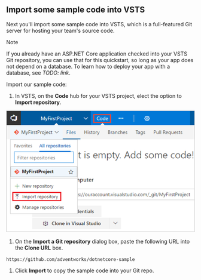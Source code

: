 ## Import some sample code into VSTS

Next you'll import some sample code into VSTS, which is a full-featured Git server for hosting your team's source code.

> [!NOTE]
> If you already have an ASP.NET Core application checked into your VSTS Git repository, you can use that for this quickstart, so long as your app does not depend on a database. To learn how to deploy your app with a database, see _TODO: link_.

Import our sample code:

1. In VSTS, on the **Code** hub for your VSTS project, elect the option to **Import repository**.

 ![import repository menu item](_img/import-repository-menu-item.png)

1. On the **Import a Git repository** dialog box, paste the following URL into the **Clone URL** box.

  ```
  https://github.com/adventworks/dotnetcore-sample
  ```

1. Click **Import** to copy the sample code into your Git repo.